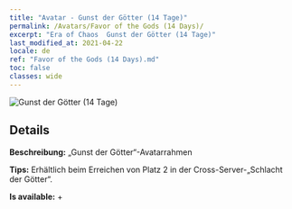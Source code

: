 ```yaml
---
title: "Avatar - Gunst der Götter (14 Tage)"
permalink: /Avatars/Favor of the Gods (14 Days)/
excerpt: "Era of Chaos  Gunst der Götter (14 Tage)"
last_modified_at: 2021-04-22
locale: de
ref: "Favor of the Gods (14 Days).md"
toc: false
classes: wide
---
```

 ![Gunst der Götter (14 Tage)](/images/a/avatarFrame_62.png)

## Details

 **Beschreibung:** „Gunst der Götter“-Avatarrahmen 

 **Tips:** Erhältlich beim Erreichen von Platz 2 in der Cross-Server-„Schlacht der Götter“. 

 **Is available:**  + 


